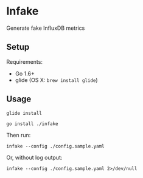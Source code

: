 # Infake

Generate fake InfluxDB metrics

## Setup

Requirements:
    
* Go 1.6+
* glide (OS X: `brew install glide`)

## Usage

    glide install

    go install ./infake

Then run:

    infake --config ./config.sample.yaml

Or, without log output:

    infake --config ./config.sample.yaml 2>/dev/null

